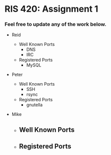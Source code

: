 # RIS 420: Assignment 1

### Feel free to update any of the work below.  

- Reid
  - Well Known Ports
    - DNS
    - IRC
  - Registered Ports
    - MySQL

- Peter
  - Well Known Ports
    - SSH
    - rsync
  - Registered Ports
    - gnutella

- Mike
  - Well Known Ports
    -  
  - Registered Ports
    -
